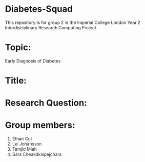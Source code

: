 # Diabetes-Squad
This repository is for group 2 in the Imperial College London Year 2 Interdisciplinary Research Computing Project.

# Topic:
Early Diagnosis of Diabetes 

# Title:

# Research Question:

# Group members:
1. Ethan Cui
2. Lei Johansson
3. Tamjid Miah
4. Sara Cheakdkaipejchara


